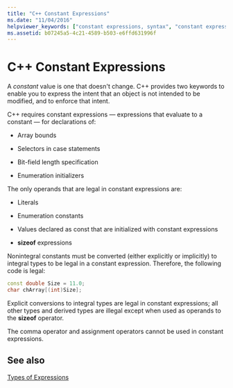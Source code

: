 ```yaml
---
title: "C++ Constant Expressions"
ms.date: "11/04/2016"
helpviewer_keywords: ["constant expressions, syntax", "constant expressions", "expressions [C++], constant"]
ms.assetid: b07245a5-4c21-4589-b503-e6ffd631996f
---
```

# C++ Constant Expressions

A *constant* value is one that doesn't change. C++ provides two keywords to enable you to express the intent that an object is not intended to be modified, and to enforce that intent.

C++ requires constant expressions — expressions that evaluate to a constant — for declarations of:

- Array bounds

- Selectors in case statements

- Bit-field length specification

- Enumeration initializers

The only operands that are legal in constant expressions are:

- Literals

- Enumeration constants

- Values declared as const that are initialized with constant expressions

- **sizeof** expressions

Nonintegral constants must be converted (either explicitly or implicitly) to integral types to be legal in a constant expression. Therefore, the following code is legal:

```cpp
const double Size = 11.0;
char chArray[(int)Size];
```

Explicit conversions to integral types are legal in constant expressions; all other types and derived types are illegal except when used as operands to the **sizeof** operator.

The comma operator and assignment operators cannot be used in constant expressions.

## See also

[Types of Expressions](../cpp/types-of-expressions.md)